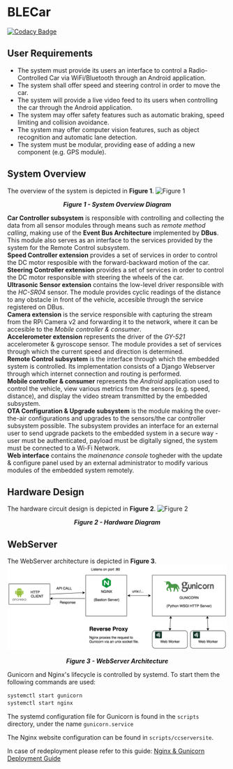 # BLECar

[![Codacy Badge](https://api.codacy.com/project/badge/Grade/7061e2842fba4157bb070a54fac7eebb)](https://app.codacy.com/app/Metonimie/BLECar?utm_source=github.com&utm_medium=referral&utm_content=metonimie/BLECar&utm_campaign=badger)

## User Requirements

* The system must provide its users an interface to control a Radio-Controlled Car via WiFi/Bluetooth through an Android application.
* The system shall offer speed and steering control in order to move the car.
* The system will provide a live video feed to its users when controlling the car through the Android application.
* The system may offer safety features such as automatic braking, speed limiting and collision avoidance.
* The system may offer computer vision features, such as object recognition and automatic lane detection.
* The system must be modular, providing ease of adding a new component (e.g. GPS module).

## System Overview 

The overview of the system is depicted in **Figure 1**.
![Figure 1](Docs/Figure1.png?raw=true "Figure 1")
<p align="center">
  <i><b>Figure 1 - System Overview Diagram</b></i>
</p>    

**Car Controller subsystem** is responsible with controlling and collecting the data from all sensor modules through means such as *remote method calling*, making use of the **Event Bus Architecture** implemented by **DBus**. This module also serves as an interface to the services provided by the system for the Remote Control subsystem.    
**Speed Controller extension** provides a set of services in order to control the DC motor resposible with the forward-backward motion of the car.    
**Steering Controller extension** provides a set of services in order to control the DC motor responsible with steering the wheels of the car.    
**Ultrasonic Sensor extension** contains the low-level driver responsible with the *HC-SR04* sensor. The module provides cyclic readings of the distance to any obstacle in front of the vehicle, accesible through the service registered on DBus.    
**Camera extension** is the service responsible with capturing the stream from the RPi Camera v2 and forwarding it to the network, where it can be accesible to the *Mobile controller & consumer*.    
**Accelerometer extension** represents the driver of the *GY-521* accelerometer & gyroscope sensor. The module provides a set of services through which the current speed and direction is determined.    
**Remote Control subsystem** is the interface through which the embedded system is controlled. Its implementation consists of a Django Webserver through which internet connection and routing is performed.    
**Mobile controller & consumer** represents the *Android* application used to control the vehicle, view various metrics from the sensors (e.g. speed, distance), and display the video stream transmitted by the embedded subsystem.    
**OTA Configuration & Upgrade subsystem** is the module making the over-the-air configurations and upgrades to the sensors/the car controller subsystem possible. The subsystem provides an interface for an external user to send upgrade packets to the embedded system in a secure way - user must be authenticated, payload must be digitally signed, the system must be connected to a Wi-Fi Network.    
**Web interface** contains the *mainenance console* togheder with the update & configure panel used by an external administrator to modify various modules of the embedded system remotely.    

## Hardware Design

The hardware circuit design is depicted in **Figure 2**.
![Figure 2](Docs/Figure2.PNG?raw=true "Figure 2")
<p align="center">
  <i><b>Figure 2 - Hardware Diagram</b></i>
</p>
 
## WebServer
The WebServer architecture is depicted in **Figure 3**.
![Figure 3](Docs/Figure3.png?raw=true "Figure 3")
<p align="center">
  <i><b>Figure 3 - WebServer Architecture</b></i>
</p>
Gunicorn and Nginx's lifecycle is controlled by systemd. 
To start them the following commands are used:

```bash
systemctl start gunicorn
systemctl start nginx
``` 
The systemd configuration file for Gunicorn is found in the `scripts` directory, under the name `gunicorn.service`

The Nginx website configuration can be found in `scripts/ccserversite`.

In case of redeployment please refer to this guide: [Nginx & Gunicorn Deployment Guide](https://www.digitalocean.com/community/tutorials/how-to-set-up-django-with-postgres-nginx-and-gunicorn-on-ubuntu-14-04)